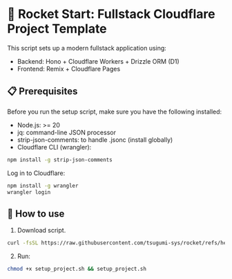 # 🚀 Rocket Start: Fullstack Cloudflare Project Template

This script sets up a modern fullstack application using:

- Backend: Hono + Cloudflare Workers + Drizzle ORM (D1)
- Frontend: Remix + Cloudflare Pages

## 📋 Prerequisites

Before you run the setup script, make sure you have the following installed:

- Node.js: >= 20
- jq: command-line JSON processor
- strip-json-comments: to handle .jsonc (install globally)
- Cloudflare CLI (wrangler):

```sh
npm install -g strip-json-comments
```

Log in to Cloudflare:

```sh
npm install -g wrangler
wrangler login
```

## 🚀 How to use


1. Download script.

```bash
curl -fsSL https://raw.githubusercontent.com/tsugumi-sys/rocket/refs/heads/main/setup_project.sh -o setup_project.sh
```

2. Run:

```bash
chmod +x setup_project.sh && setup_project.sh 
```
